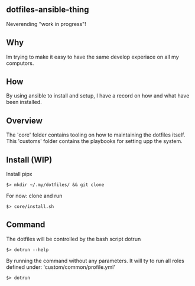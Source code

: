 ## dotfiles-ansible-thing

Neverending "work in progress"!

## Why

Im trying to make it easy to have the same develop experiace on all my computors.

## How

By using ansible to install and setup, I have a record on how and what have
been installed.

## Overview

The 'core' folder contains tooling on how to maintaining the dotfiles itself.
This 'customs' folder contains the playbooks for setting upp the system.

## Install (WIP)

Install pipx

```
$> mkdir ~/.my/dotfiles/ && git clone
```

For now: clone and run

```
$> core/install.sh
```

## Command

The dotfiles will be controlled by the bash script dotrun

```
$> dotrun --help
```

By running the command without any parameters. It will ty to run all roles
defined under: 'custom/common/profile.yml'

```
$> dotrun
```
